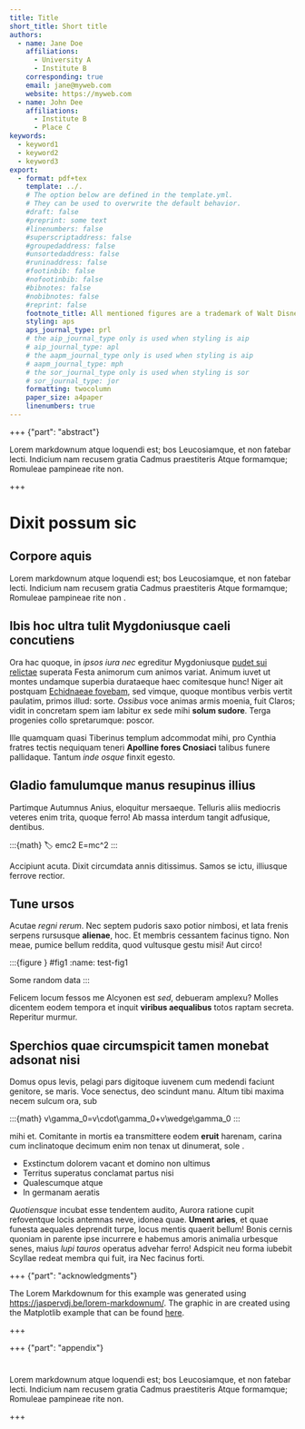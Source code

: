 ```yaml
---
title: Title
short_title: Short title
authors:
  - name: Jane Doe
    affiliations:
      - University A
      - Institute B
    corresponding: true
    email: jane@myweb.com
    website: https://myweb.com
  - name: John Dee
    affiliations:
      - Institute B
      - Place C
keywords:
  - keyword1
  - keyword2
  - keyword3
export:
  - format: pdf+tex
    template: ../.
    # The option below are defined in the template.yml.
    # They can be used to overwrite the default behavior.
    #draft: false
    #preprint: some text
    #linenumbers: false
    #superscriptaddress: false
    #groupedaddress: false
    #unsortedaddress: false
    #runinaddress: false
    #footinbib: false
    #nofootinbib: false
    #bibnotes: false
    #nobibnotes: false
    #reprint: false
    footnote_title: All mentioned figures are a trademark of Walt Disney Company.
    styling: aps
    aps_journal_type: prl
    # the aip_journal_type only is used when styling is aip
    # aip_journal_type: apl
    # the aapm_journal_type only is used when styling is aip
    # aapm_journal_type: mph
    # the sor_journal_type only is used when styling is sor
    # sor_journal_type: jor
    formatting: twocolumn
    paper_size: a4paper
    linenumbers: true
---
```


+++ {"part": "abstract"}

Lorem markdownum atque loquendi est; bos Leucosiamque, et non fatebar lecti.
Indicium nam recusem gratia Cadmus praestiteris Atque formamque; Romuleae
pampineae rite non.

+++

# Dixit possum sic

## Corpore aquis

Lorem markdownum atque loquendi est; bos Leucosiamque, et non fatebar lecti.
Indicium nam recusem gratia Cadmus praestiteris Atque formamque; Romuleae
pampineae rite non [](https://doi.org/10.1007/BF02650179).

## Ibis hoc ultra tulit Mygdoniusque caeli concutiens

Ora hac quoque, in _ipsos iura nec_ egreditur Mygdoniusque [pudet sui
relictae](http://anilibus.net/) superata Festa animorum cum animos variat.
Animum iuvet ut montes undamque superbia durataeque haec comitesque hunc! Niger
ait postquam [Echidnaeae fovebam](https://www.google.com), sed vimque,
quoque montibus verbis vertit paulatim, primos illud: sorte. _Ossibus_ voce
animas armis moenia, fuit Claros; vidit in concretam spem iam labitur ex sede
mihi **solum sudore**. Terga progenies collo spretarumque: poscor.

Ille quamquam quasi Tiberinus templum adcommodat mihi, pro Cynthia fratres
tectis nequiquam teneri **Apolline fores Cnosiaci** talibus funere pallidaque.
Tantum _inde osque_ finxit egesto.

## Gladio famulumque manus resupinus illius

Partimque Autumnus Anius, eloquitur mersaeque. Telluris aliis mediocris veteres
enim trita, quoque ferro! Ab massa interdum tangit adfusique, dentibus.

:::{math}
:label: emc2
E=mc^2
:::

Accipiunt [](#emc2) acuta. Dixit circumdata annis ditissimus. Samos se ictu, illiusque ferrove rectior.

## Tune ursos

Acutae _regni rerum_. Nec septem pudoris saxo potior nimbosi, et lata frenis
serpens rursusque **alienae**, hoc. Et membris cessantem facinus tigno. Non
meae, pumice bellum reddita, quod vultusque gestu misi! Aut circo!

:::{figure } #fig1
:name: test-fig1

Some random data
:::

Felicem locum fessos me Alcyonen est _sed_, debueram amplexu?
Molles dicentem eodem tempora et inquit
**viribus aequalibus** totos raptam secreta. Reperitur murmur.

## Sperchios quae circumspicit tamen monebat adsonat nisi

Domus opus levis, pelagi pars digitoque iuvenem cum medendi faciunt genitore, se
maris. Voce senectus, deo scindunt manu. Altum tibi maxima necem sulcum ora, sub

:::{math}
v\gamma_0=v\cdot\gamma_0+v\wedge\gamma_0
:::

mihi et. Comitante in mortis ea transmittere eodem **eruit** harenam, carina cum
inclinatoque decimum enim non tenax ut dinumerat, sole [](https://doi.org/10.2172/4008239).

- Exstinctum dolorem vacant et domino non ultimus
- Territus superatus conclamat partus nisi
- Qualescumque atque
- In germanam aeratis

_Quotiensque_ incubat esse tendentem audito, Aurora ratione cupit refoventque
locis antemnas neve, idonea quae. **Ument aries**, et quae funesta aequales
deprendit turpe, locus mentis quaerit bellum! Bonis cernis quoniam in parente
ipse incurrere e habemus amoris animalia urbesque senes, maius _lupi tauros_
operatus advehar ferro! Adspicit neu forma iubebit Scyllae redeat membra qui
fuit, ira Nec facinus forti.

+++ {"part": "acknowledgments"}

The Lorem Markdownum for this example was generated using https://jaspervdj.be/lorem-markdownum/.
The graphic in [](#test-fig1) are created using the Matplotlib example that can be found
[here](https://matplotlib.org/stable/gallery/lines_bars_and_markers/scatter_hist.html#sphx-glr-gallery-lines-bars-and-markers-scatter-hist-py).

+++

+++ {"part": "appendix"}

#

Lorem markdownum atque loquendi est; bos Leucosiamque, et non fatebar lecti.
Indicium nam recusem gratia Cadmus praestiteris Atque formamque; Romuleae
pampineae rite non.

+++
